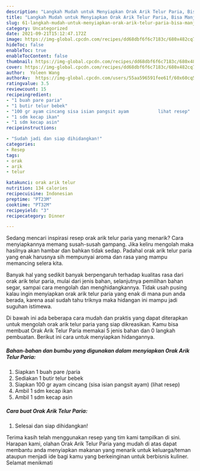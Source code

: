 ```yaml
---
description: "Langkah Mudah untuk Menyiapkan Orak Arik Telur Paria, Bisa Manjain Lidah"
title: "Langkah Mudah untuk Menyiapkan Orak Arik Telur Paria, Bisa Manjain Lidah"
slug: 61-langkah-mudah-untuk-menyiapkan-orak-arik-telur-paria-bisa-manjain-lidah
category: Uncategorized
date: 2021-09-21T15:12:47.172Z
image: https://img-global.cpcdn.com/recipes/dd68dbf6f6c7183c/680x482cq70/orak-arik-telur-paria-foto-resep-utama.jpg
hideToc: false
enableToc: true
enableTocContent: false
thumbnail: https://img-global.cpcdn.com/recipes/dd68dbf6f6c7183c/680x482cq70/orak-arik-telur-paria-foto-resep-utama.jpg
cover: https://img-global.cpcdn.com/recipes/dd68dbf6f6c7183c/680x482cq70/orak-arik-telur-paria-foto-resep-utama.jpg
author:  Yoleen Wang
authorAv:  https://img-global.cpcdn.com/users/55aa596591fee61f/60x60cq50/avatar.jpg
ratingvalue: 3.5
reviewcount: 15
recipeingredient:
- "1 buah pare paria"
- "1 butir telur bebek"
- "100 gr ayam cincang sisa isian pangsit ayam           lihat resep"
- "1 sdm kecap ikan"
- "1 sdm kecap asin"
recipeinstructions:

- "Sudah jadi dan siap dihidangkan!"
categories:
- Resep
tags:
- orak
- arik
- telur

katakunci: orak arik telur 
nutrition: 134 calories
recipecuisine: Indonesian
preptime: "PT23M"
cooktime: "PT32M"
recipeyield: "3"
recipecategory: Dinner

---
```



Sedang mencari inspirasi resep orak arik telur paria yang menarik? Cara menyiapkannya memang susah-susah gampang. Jika keliru mengolah maka hasilnya akan hambar dan bahkan tidak sedap. Padahal orak arik telur paria yang enak harusnya sih mempunyai aroma dan rasa yang mampu memancing selera kita.


Banyak hal yang sedikit banyak berpengaruh terhadap kualitas rasa dari orak arik telur paria, mulai dari jenis bahan, selanjutnya pemilihan bahan segar, sampai cara mengolah dan menghidangkannya. Tidak usah pusing kalau ingin menyiapkan orak arik telur paria yang enak di mana pun anda berada, karena asal sudah tahu triknya maka hidangan ini mampu jadi suguhan istimewa.




Di bawah ini ada beberapa cara mudah dan praktis yang dapat diterapkan untuk mengolah orak arik telur paria yang siap dikreasikan. Kamu bisa membuat Orak Arik Telur Paria memakai 5 jenis bahan dan 0 langkah pembuatan. Berikut ini cara untuk menyiapkan hidangannya.

<!--inarticleads1-->

##### Bahan-bahan dan bumbu yang digunakan dalam menyiapkan Orak Arik Telur Paria:

1. Siapkan 1 buah pare /paria
1. Sediakan 1 butir telur bebek
1. Siapkan 100 gr ayam cincang (sisa isian pangsit ayam)           (lihat resep)
1. Ambil 1 sdm kecap ikan
1. Ambil 1 sdm kecap asin




<!--inarticleads2-->

##### Cara buat Orak Arik Telur Paria:


1. Selesai dan siap dihidangkan!



Terima kasih telah menggunakan resep yang tim kami tampilkan di sini. Harapan kami, olahan Orak Arik Telur Paria yang mudah di atas dapat membantu anda menyiapkan makanan yang menarik untuk keluarga/teman ataupun menjadi ide bagi kamu yang berkeinginan untuk berbisnis kuliner. Selamat menikmati
